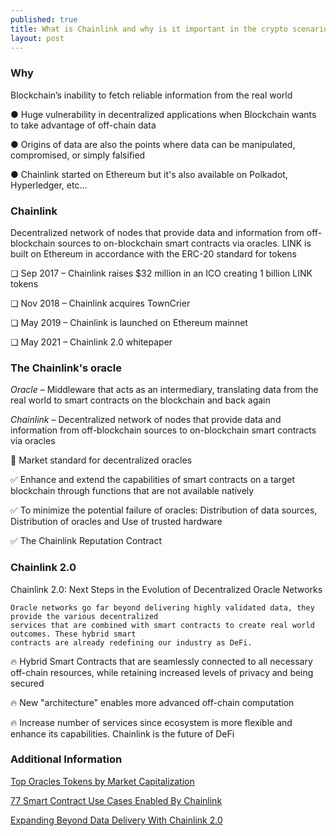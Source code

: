 ```yaml
---
published: true
title: What is Chainlink and why is it important in the crypto scenario?
layout: post
---
```



### Why

Blockchain’s inability to fetch reliable information from the real world

● Huge vulnerability in decentralized applications when Blockchain wants to take advantage of off-chain data

● Origins of data are also the points where data can be manipulated, compromised, or simply falsified

● Chainlink started on Ethereum but it's also available on Polkadot, Hyperledger, etc...

### Chainlink

Decentralized network of nodes that provide data and information from off-blockchain sources to on-blockchain smart contracts via oracles.
LINK is built on Ethereum in accordance with the ERC-20 standard for tokens

❏ Sep 2017 – Chainlink raises $32 million in an ICO creating 1 billion LINK tokens

❏ Nov 2018 – Chainlink acquires TownCrier

❏ May 2019 – Chainlink is launched on Ethereum mainnet

❏ May 2021 – Chainlink 2.0 whitepaper

### The Chainlink's oracle
*Oracle* – Middleware that acts as an intermediary, translating data from the real world to smart contracts on the blockchain and back again

*Chainlink* – Decentralized network of nodes that provide data and information from off-blockchain sources to on-blockchain smart contracts via oracles

🥇 Market standard for decentralized oracles

✅ Enhance and extend the capabilities of smart contracts on a target
blockchain through functions that are not available natively

✅ To minimize the potential failure of oracles: Distribution of data sources,
Distribution of oracles and Use of trusted hardware

✅ The Chainlink Reputation Contract
 
### Chainlink 2.0
	
Chainlink 2.0: Next Steps in the Evolution of Decentralized Oracle Networks

    Oracle networks go far beyond delivering highly validated data, they provide the various decentralized
    services that are combined with smart contracts to create real world outcomes. These hybrid smart
    contracts are already redefining our industry as DeFi.

🔥 Hybrid Smart Contracts that are seamlessly connected to all necessary off-chain resources, while
retaining increased levels of privacy and being secured

🔥 New "architecture" enables more advanced off-chain computation

🔥 Increase number of services since ecosystem is more flexible and enhance its capabilities. Chainlink
is the future of DeFi

### Additional Information
[Top Oracles Tokens by Market Capitalization]

[77 Smart Contract Use Cases Enabled By Chainlink]

[Expanding Beyond Data Delivery With Chainlink 2.0]


[Top Oracles Tokens by Market Capitalization]: https://coinmarketcap.com/view/oracles/
[77 Smart Contract Use Cases Enabled By Chainlink]: https://blog.chain.link/44-ways-to-enhance-your-smart-contract-with-chainlink/
[Expanding Beyond Data Delivery With Chainlink 2.0]: https://www.youtube.com/watch?v=yNdS2A676TU
